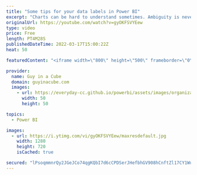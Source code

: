 ```yaml
---
title: "Some tips for your data labels in Power BI"
excerpt: "Charts can be hard to understand sometimes. Ambiguity is never a good thing. Here are some tips for using data labels in Power BI to help your consumers better understand the meaning of the values.   📢 Become a member: https://guyinacu.be/membership \r \r *******************\r \r Want to take your Power"
originalUrl: https://youtube.com/watch?v=gyOKFSVYEew
type: video
price: Free
length: PT4M28S
publishedDateTime: 2022-03-17T15:00:22Z
heat: 50

featuredContent: "<iframe width=\"800\" height=\"500\" frameborder=\"0\" src=\"https://www.youtube.com/embed/gyOKFSVYEew\" allow=\"accelerometer; autoplay; encrypted-media; gyroscope; picture-in-picture\" allowfullscreen></iframe>"

provider:
  name: Guy in a Cube
  domain: guyinacube.com
  images:
    - url: https://everyday-cc.github.io/powerbi/assets/images/organizations/guyinacube.com-50x50.jpg
      width: 50
      height: 50

topics:
  - Power BI

images:
  - url: https://i.ytimg.com/vi/gyOKFSVYEew/maxresdefault.jpg
    width: 1280
    height: 720
    isCached: true

secured: "lPsoqmmnrQy2JGeJCo74qgKQbI7d6cCPDSerJHefbhGV908hCnftZl17CY1WuAhLCrkhUxebJd5/dy+7XNnpQAZQVaPeq2OZDdBNJBq8kfaEMeW+4mKBdySjX9vlujY/iO4oaBfKDEO5QhcY31MMtyhLPbeFHnMRRyjDi3hv/3nGWwmLmxvQV8b2mgAz3wulrquHFizTvHPLtJIbmV0k8ZOHrujhha0CJKY/TWbHC2SVAxan+K4KbTi1HnFzDPZ7LaJHjN+Or9X+lJXUvx+j5lCjdNLjmhCS7WfvsT/l+Y6B8h2csGrnZpB0xPKsZqGKCgnGtYsQj6sNcRP5QPaPNrvBZL/oldFyA6HWc4q1Mzx/6NhpKVFqTag98HT8E+v8Wr4D7gHK+bfJ36IMUU2i6qsk5zowy1mVlzEC7Mj2Izk=;kodlYrUgvWwqSIXn3CIunw=="
---
```


